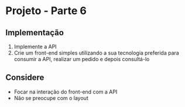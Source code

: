 # Projeto - Parte 6

## Implementação

1. Implemente a API
2. Crie um front-end simples utilizando a sua tecnologia preferida para consumir a API, realizar um pedido e depois consultá-lo

## Considere

- Focar na interação do front-end com a API
- Não se preocupe com o layout 